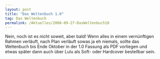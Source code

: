 ```yaml
---
layout: post
title: "Das Weltenbuch 1.0"
tag: Das Weltenbuch
permalink: /Aktuelles/2008-09-27-DasWeltenbuch10
---
```



Nein, noch ist es nicht soweit, aber bald! Wenn alles in einem vernünftigen Rahmen verläuft, nach Plan verläuft sowas ja eh niemals, sollte das Weltenbuch bis Ende Oktober in der 1.0 Fassung als PDF vorliegen und etwas später dann auch über Lulu als Soft- oder Hardcover bestellbar sein.

